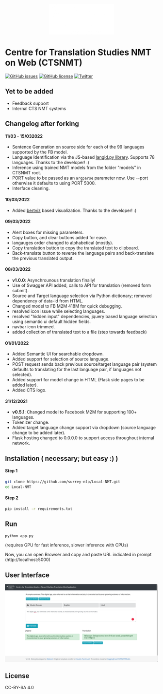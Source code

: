 <p align="center"><img src="./static/favicon.png" alt="logo" width="215" height="100"/></p>

# Centre for Translation Studies NMT on Web (CTSNMT)

[![GitHub issues](https://img.shields.io/github/issues/surrey-nlp/Local-NMT?style=flat-square)](https://github.com/surrey-nlp/Local-NMT/issues)
[![GitHub license](https://img.shields.io/github/license/surrey-nlp/Local-NMT?style=flat-square)](https://github.com/surrey-nlp/Local-NMT)
[![Twitter](https://img.shields.io/twitter/url?style=flat-square&url=https://github.com/surrey-nlp/Local-NMT)](https://twitter.com/intent/tweet?url=https%3A%2F%2Fgithub.com%2Fsurrey-nlp%2FLocal-NMT)

## Yet to be added
- Feedback support
- Internal CTS NMT systems

## Changelog after forking

#### 11/03 - 15/032022
 - Sentence Generation on source side for each of the 99 languages supported by the FB model.
 - Language Identification via the JS-based [langid.py library](https://github.com/saffsd/langid.js). Supports 78 languages. Thanks to the developer! :)
 - Inference using trained NMT models from the folder "models" in CTSNMT root. 
 - PORT value to be passed as an `argparse` parameter now. Use --port <VALUE> otherwise it defaults to using PORT 5000.
 - Interface cleaning.

#### 10/03/2022
- Added [bertviz](https://github.com/jessevig/bertviz) based visualization. Thanks to the developer! :)

#### 09/03/2022
- Alert boxes for missing parameters.
- Copy button, and clear buttons added for ease.
- langauges order changed to alphabetical (mostly).
- Copy translation button to copy the translated text to clipboard.
- Back-translate button to reverse the language pairs and back-translate the previous translated output.

#### 08/03/2022
- **v1.0.0**: Asynchrounous translation finally!
- Use of Swagger API added, calls to API for translation (removed form submit).
- Source and Target language selection via Python dictionary; removed dependency of data-id from HTML. 
- Changed model to FB M2M 418M for quick debugging.
- resolved icon issue while selecting languages.
- resolved "hidden input" dependencies, jquery based language selection using semantic ui default hidden fields.
- navbar icon trimmed.
- added collection of translated text to a file (step towards feedback)

#### 01/01/2022
- Added Semantic UI for searchable dropdown.
- Added support for selection of source language.
- POST request sends back previous source/target language pair (system defaults to translating for the last language pair, if languages not selected).
- Added support for model change in HTML (Flask side pages to be added later).
- Added CTS logo.
#### 31/12/2021
- **v0.5.1**: Changed model to Facebook M2M for supporting 100+ languages.
- Tokenizer change.
- Added target language change support via dropdown (source language change to be added later).
- Flask hosting changed to 0.0.0.0 to support access throughout internal network.

## Installation ( necessary; but easy :) )

#### Step 1
```bash
git clone https://github.com/surrey-nlp/Local-NMT.git
cd Local-NMT
```
#### Step 2
```bash
pip install -r requirements.txt
```
## Run
```bash
python app.py
```
 (requires GPU for fast inference, slower inference with CPUs)

Now, you can open Browser and copy and paste URL indicated in prompt (http://localhost:5000)

## User Interface

![alt text](./screen.png?raw=true "User Interface")

## License
CC-BY-SA 4.0

